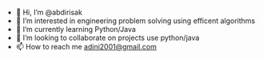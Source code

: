 - 👋 Hi, I’m @abdirisak
- 👀 I’m interested in engineering problem solving using efficent algorithms 
- 🌱 I’m currently learning Python/Java 
- 💞️ I’m looking to collaborate on projects use python/java
- 📫 How to reach me adini2001@gmail.com

<!---
abdirisak/abdirisak is a ✨ special ✨ repository because its `README.md` (this file) appears on your GitHub profile.
You can click the Preview link to take a look at your changes.
--->
